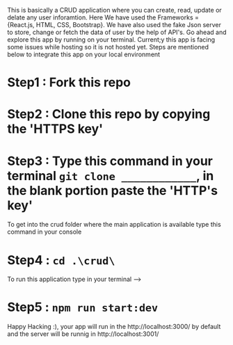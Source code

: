 This is basically a CRUD application where you can create, read, update or delate any user inforamtion. Here We have used the Frameworks = {React.js, HTML, CSS, Bootstrap}. We have also used the fake Json server to store, change or fetch the data of user by the help of API's. Go ahead and explore this app by running on your terminal. Current;y this app is facing some issues while hosting so it is not hosted yet. Steps are mentioned below to integrate this app on your local environment

# Step1 : Fork this repo
# Step2 : Clone this repo by copying the 'HTTPS key'
# Step3 : Type this command in your terminal `git clone ____________`, in the blank portion paste the 'HTTP's key'
To get into the crud folder where the main application is available type this command in your console
# Step4 : `cd .\crud\`
To run this application type in your terminal -->

# Step5 : `npm run start:dev`

Happy Hacking :), your app will run in the http://localhost:3000/ by default and the server will be runnig in http://localhost:3001/
